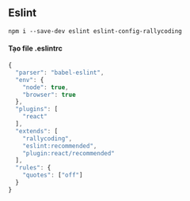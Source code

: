 ## Eslint
`npm i --save-dev eslint eslint-config-rallycoding`

#### Tạo file .eslintrc
```js
{
  "parser": "babel-eslint",
  "env": {
    "node": true,
    "browser": true
  },
  "plugins": [
    "react"
  ],
  "extends": [
    "rallycoding",
    "eslint:recommended",
    "plugin:react/recommended"
  ],
  "rules": {
    "quotes": ["off"]
  }
}
```
